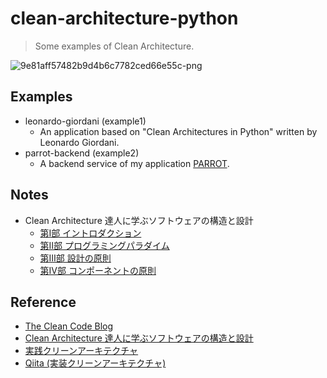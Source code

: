 # clean-architecture-python
> Some examples of Clean Architecture.

![9e81aff57482b9d4b6c7782ced66e55c-png](https://user-images.githubusercontent.com/44774033/55669786-5e3f2700-58b6-11e9-93ef-96ee10d24100.png)

## Examples
- leonardo-giordani (example1)
  - An application based on "Clean Architectures in Python" written by Leonardo Giordani.
- parrot-backend (example2)
  - A backend service of my application [PARROT](https://github.com/esaki01/parrot).

## Notes
- Clean Architecture 達人に学ぶソフトウェアの構造と設計
  - [第Ⅰ部 イントロダクション](https://esa-pages.io/p/sharing/13096/posts/82/9ca18306e374e25a920e.html)
  - [第Ⅱ部 プログラミングパラダイム](https://esa-pages.io/p/sharing/13096/posts/83/89386949e0a27f4542eb.html)
  - [第Ⅲ部 設計の原則](https://esa-pages.io/p/sharing/13096/posts/84/0d3ef99d191d7f6122ba.html)
  - [第Ⅳ部 コンポーネントの原則](https://esa-pages.io/p/sharing/13096/posts/85/d08be48b3ade35f9ac68.html)

## Reference
- [The Clean Code Blog](https://blog.cleancoder.com/uncle-bob/2012/08/13/the-clean-architecture.html)
- [Clean Architecture 達人に学ぶソフトウェアの構造と設計](https://www.amazon.co.jp/Clean-Architecture-%E9%81%94%E4%BA%BA%E3%81%AB%E5%AD%A6%E3%81%B6%E3%82%BD%E3%83%95%E3%83%88%E3%82%A6%E3%82%A7%E3%82%A2%E3%81%AE%E6%A7%8B%E9%80%A0%E3%81%A8%E8%A8%AD%E8%A8%88-Robert-C-Martin/dp/4048930656/ref=sr_1_1?__mk_ja_JP=%E3%82%AB%E3%82%BF%E3%82%AB%E3%83%8A&keywords=Clean+Architecture&qid=1571505401&sr=8-1)
- [実践クリーンアーキテクチャ](https://nrslib.com/clean-architecture)
- [Qiita (実装クリーンアーキテクチャ)](https://qiita.com/nrslib/items/a5f902c4defc83bd46b8)
